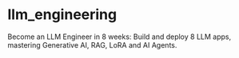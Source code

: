 # llm_engineering
Become an LLM Engineer in 8 weeks: Build and deploy 8 LLM apps, mastering Generative AI, RAG, LoRA and AI Agents.
